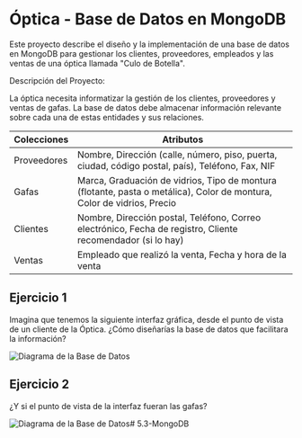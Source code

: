 # Óptica - Base de Datos en MongoDB

Este proyecto describe el diseño y la implementación de una base de datos en MongoDB para gestionar los clientes, proveedores, empleados y las ventas de una óptica llamada "Culo de Botella".

Descripción del Proyecto:

La óptica necesita informatizar la gestión de los clientes, proveedores y ventas de gafas. La base de datos debe almacenar información relevante sobre cada una de estas entidades y sus relaciones.

| **Colecciones**  | **Atributos**                                                                                     |
|------------------|----------------------------------------------------------------------------------------------|
| Proveedores      | Nombre, Dirección (calle, número, piso, puerta, ciudad, código postal, país), Teléfono, Fax, NIF |
| Gafas            | Marca, Graduación de vidrios, Tipo de montura (flotante, pasta o metálica), Color de montura, Color de vidrios, Precio |
| Clientes         | Nombre, Dirección postal, Teléfono, Correo electrónico, Fecha de registro, Cliente recomendador (si lo hay) |
| Ventas           | Empleado que realizó la venta, Fecha y hora de la venta                                       |


## Ejercicio 1

Imagina que tenemos la siguiente interfaz gráfica, desde el punto de vista de un cliente de la Óptica. ¿Cómo diseñarías la base de datos que facilitara la información?

![Diagrama de la Base de Datos](./Ejercicio1/imagen1PHP.jpg)


## Ejercicio 2

¿Y si el punto de vista de la interfaz fueran las gafas?

![Diagrama de la Base de Datos](./Ejercicio2/imagen2PHP.jpg)#   5 . 3 - M o n g o D B 
 
 
